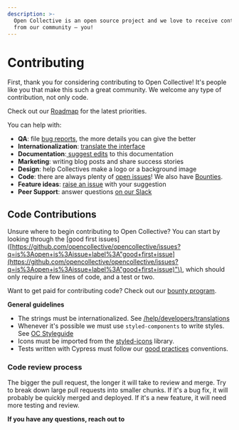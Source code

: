 ```yaml
---
description: >-
  Open Collective is an open source project and we love to receive contributions
  from our community — you!
---
```


# Contributing

First, thank you for considering contributing to Open Collective! It's people like you that make this such a great community. We welcome any type of contribution, not only code.

Check out our [Roadmap](https://docs.opencollective.com/help/product/roadmap) for the latest priorities.

You can help with:

* **QA**: file [bug reports](https://github.com/opencollective/opencollective/issues), the more details you can give the better
* **Internationalization**: [translate the interface](https://crowdin.com/project/opencollective)
* **Documentation**:[ suggest edits](../#how-to-contribute-to-these-docs) to this documentation
* **Marketing**: writing blog posts and share success stories
* **Design**: help Collectives make a logo or a background image
* **Code**: there are always plenty of [open issues](https://github.com/OpenCollective/OpenCollective/issues)! We also have [Bounties](../developers/bounties.md).
* **Feature ideas**: [raise an issue](https://github.com/opencollective/opencollective/issues/) with your suggestion
* **Peer Support**: answer questions [on our Slack](https://opencollective.slack.com)

## Code Contributions

Unsure where to begin contributing to Open Collective? You can start by looking through the \[good first issues\]\([https://github.com/opencollective/opencollective/issues?q=is%3Aopen+is%3Aissue+label%3A"good+first+issue](https://github.com/opencollective/opencollective/issues?q=is%3Aopen+is%3Aissue+label%3A"good+first+issue)"\), which should only require a few lines of code, and a test or two.

Want to get paid for contributing code? Check out our [bounty program](../developers/bounties.md).

**General guidelines**

* The strings must be internationalized. See [/help/developers/translations](https://docs.opencollective.com/help/developers/translations)
* Whenever it's possible we must use `styled-components` to write styles. See [OC Styleguide](https://opencollective-styleguide.now.sh/)
* Icons must be imported from the [styled-icons](http://styled-icons.js.org/) library.
* Tests written with Cypress must follow our [good practices](https://docs.opencollective.com/help/developers/testing-with-cypress) conventions.

### Code review process

The bigger the pull request, the longer it will take to review and merge. Try to break down large pull requests into smaller chunks. If it's a bug fix, it will probably be quickly merged and deployed. If it's a new feature, it will need more testing and review.

**If you have any questions, reach out to**

